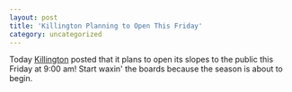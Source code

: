 ```yaml
---
layout: post
title: 'Killington Planning to Open This Friday'
category: uncategorized
---
```


Today <a href="http://old.killington.com/OpeningWatch.html">Killington</a> posted that it plans to open its slopes to the public this Friday at 9:00 am!  Start waxin' the boards because the season is about to begin.
